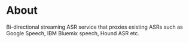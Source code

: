 # About
Bi-directional streaming ASR service that proxies existing ASRs such as Google Speech, IBM Bluemix speech, Hound ASR etc.
